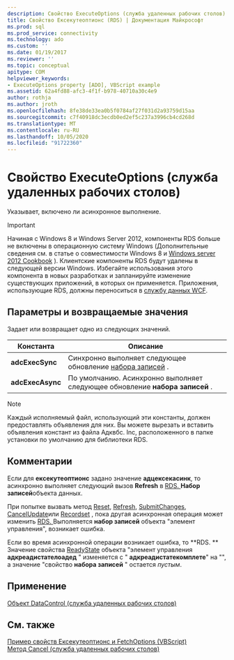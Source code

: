 ```yaml
---
description: Свойство ExecuteOptions (служба удаленных рабочих столов)
title: Свойство Ексекутеоптионс (RDS) | Документация Майкрософт
ms.prod: sql
ms.prod_service: connectivity
ms.technology: ado
ms.custom: ''
ms.date: 01/19/2017
ms.reviewer: ''
ms.topic: conceptual
apitype: COM
helpviewer_keywords:
- ExecuteOptions property [ADO], VBScript example
ms.assetid: 62a4fd88-afc3-4f1f-b978-40710a30c4e9
author: rothja
ms.author: jroth
ms.openlocfilehash: 8fe38de33ea0b5f0784af27f031d2a93759d15aa
ms.sourcegitcommit: c7f40918dc3ecdb0ed2ef5c237a3996cb4cd268d
ms.translationtype: MT
ms.contentlocale: ru-RU
ms.lasthandoff: 10/05/2020
ms.locfileid: "91722360"
---
```

# <a name="executeoptions-property-rds"></a>Свойство ExecuteOptions (служба удаленных рабочих столов)
Указывает, включено ли асинхронное выполнение.  
  
> [!IMPORTANT]
>  Начиная с Windows 8 и Windows Server 2012, компоненты RDS больше не включены в операционную систему Windows (Дополнительные сведения см. в статье о совместимости Windows 8 и [Windows server 2012 Cookbook](https://www.microsoft.com/download/details.aspx?id=27416) ). Клиентские компоненты RDS будут удалены в следующей версии Windows. Избегайте использования этого компонента в новых разработках и запланируйте изменение существующих приложений, в которых он применяется. Приложения, использующие RDS, должны переноситься в [службу данных WCF](/dotnet/framework/wcf/).  
  
## <a name="settings-and-return-values"></a>Параметры и возвращаемые значения  
 Задает или возвращает одно из следующих значений.  
  
|Константа|Описание|  
|--------------|-----------------|  
|**adcExecSync**|Синхронно выполняет следующее обновление [набора записей](../ado-api/recordset-object-ado.md) .|  
|**adcExecAsync**|По умолчанию. Асинхронно выполняет следующее обновление **набора записей** .|  
  
> [!NOTE]
>  Каждый исполняемый файл, использующий эти константы, должен предоставлять объявления для них. Вы можете вырезать и вставить объявления констант из файла Адквбс. Inc, расположенного в папке установки по умолчанию для библиотеки RDS.  
  
## <a name="remarks"></a>Комментарии  
 Если для **ексекутеоптионс** задано значение **адцексекасинк**, то асинхронно выполняет следующий вызов **Refresh** в [RDS. ](./datacontrol-object-rds.md) **Набор записей**объекта данных.  
  
 При попытке вызвать метод [Reset](./reset-method-rds.md), [Refresh](./refresh-method-rds.md), [SubmitChanges](./submitchanges-method-rds.md), [CancelUpdate](../ado-api/cancelupdate-method-ado.md)или [Recordset](./recordset-sourcerecordset-properties-rds.md) , пока другая асинхронная операция может изменить [RDS. ](./datacontrol-object-rds.md) Выполняется **набор записей** объекта "элемент управления", возникает ошибка.  
  
 Если во время асинхронной операции возникает ошибка, то **RDS. ** Значение свойства [ReadyState](./readystate-property-rds.md) объекта "элемент управления **адкреадистателоадед** " изменяется с " **адкреадистатекомплете**" на "", а значение "свойство **набора записей** " остается *пустым*.  
  
## <a name="applies-to"></a>Применение  
 [Объект DataControl (служба удаленных рабочих столов)](./datacontrol-object-rds.md)  
  
## <a name="see-also"></a>См. также  
 [Пример свойств Ексекутеоптионс и FetchOptions (VBScript)](./executeoptions-and-fetchoptions-properties-example-vbscript.md)   
 [Метод Cancel (служба удаленных рабочих столов)](./cancel-method-rds.md)